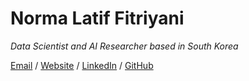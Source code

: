 # Norma Latif Fitriyani

_Data Scientist and AI Researcher based in South Korea_ <br>

[Email](mailto:norma@dongguk.edu) / [Website](https://normafitriyani.github.io/) / [LinkedIn](https://www.linkedin.com/in/normalatiffitriyani/) / [GitHub](https://github.com/normafitriyani/)
